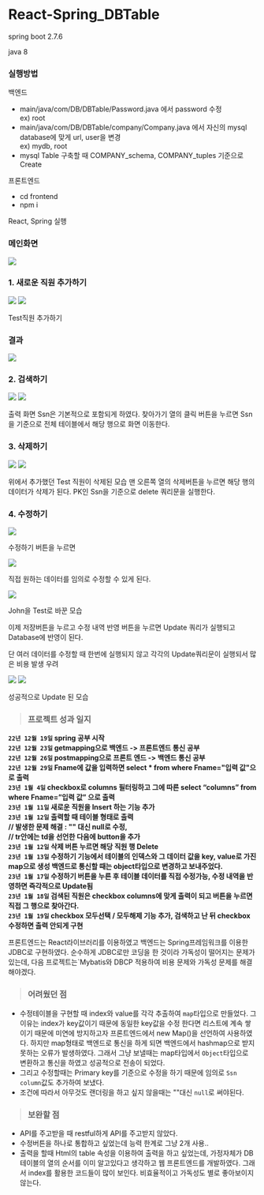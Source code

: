 # React-Spring_DBTable

spring boot 2.7.6

java 8

### 실행방법
백엔드
- main/java/com/DB/DBTable/Password.java 에서 password 수정  
  ex) root
- main/java/com/DB/DBTable/company/Company.java 에서 자신의 mysql database에 맞게 url, user을 변경    
  ex) mydb, root
- mysql Table 구축할 때 COMPANY_schema, COMPANY_tuples 기준으로 Create

프론트엔드
- cd frontend
- npm i

React, Spring 실행

### 메인화면
<img src="https://velog.velcdn.com/images/opop8834/post/7b587e85-cea0-41d7-9f5c-854aa6638985/image.png">


### 1. 새로운 직원 추가하기
<img src="https://velog.velcdn.com/images/opop8834/post/a725f2a7-a968-4dae-84fa-e4b476b1fce7/image.png">
<img src ="https://velog.velcdn.com/images/opop8834/post/fd63df0c-97dc-46b0-be28-4dc29b67d985/image.png">

Test직원 추가하기

### 결과
<img src ="https://velog.velcdn.com/images/opop8834/post/e2e85630-6255-4521-b580-cddb659efb4c/image.png">


### 2. 검색하기
<img src ="https://velog.velcdn.com/images/opop8834/post/5534b8b9-9b41-445d-b3f2-6fc050526414/image.png">

<img src ="blob:https://velog.io/76c15271-cb9e-429d-94a3-be96272ad2e9">

출력 화면
Ssn은 기본적으로 포함되게 하였다.
찾아가기 열의 클릭 버튼을 누르면 Ssn을 기준으로 
전체 테이블에서 해당 행으로 화면 이동한다.

### 3. 삭제하기
<img src ="https://velog.velcdn.com/images/opop8834/post/7e196aaf-d293-47ae-abc4-07bf9be76230/image.png">
<img src ="https://velog.velcdn.com/images/opop8834/post/485d244f-dc34-41b0-9936-e2d6c8ffce4e/image.png">

위에서 추가했던 Test 직원이 삭제된 모습
맨 오른쪽 열의 삭제버튼을 누르면 해당 행의 데이터가 삭제가 된다.
PK인 Ssn을 기준으로 delete 쿼리문을 실행한다.

### 4. 수정하기
<img src ="https://velog.velcdn.com/images/opop8834/post/aac5748d-b00a-456b-adfd-943711a6e76b/image.png">

수정하기 버튼을 누르면

<img src ="https://velog.velcdn.com/images/opop8834/post/da3092b0-b3ff-4790-8148-f551839bc690/image.png">

직접 원하는 데이터를 임의로 수정할 수 있게 된다.

<img src ="https://velog.velcdn.com/images/opop8834/post/01adaffa-398d-47f4-a111-ffc5487baade/image.png">

John을 Test로 바꾼 모습

이제 저장버튼을 누르고 수정 내역 반영 버튼을 누르면 Update 쿼리가 실행되고 Database에 반영이 된다.

단 여러 데이터를 수정할 때 한번에 실행되지 않고 각각의 Update쿼리문이 실행되서 많은 비용 발생 우려

<img src ="https://velog.velcdn.com/images/opop8834/post/49aba13e-a671-4c6c-b05e-5c56eb0010dd/image.png">

<img src ="https://velog.velcdn.com/images/opop8834/post/8b3a99bd-631b-4b90-9ce2-402e85c6c4a5/image.png">

성공적으로 Update 된 모습

> ###  프로젝트 성과 일지
**`22년 12월 19일` spring 공부 시작<br>
`22년 12월 23일` getmapping으로 백엔드 -> 프론트엔드 통신 공부<br>
`22년 12월 26일` postmapping으로 프론트 엔드 -> 백엔드 통신 공부<br>
`22년 12월 29일` Fname에 값을 입력하면 select * from where Fname="입력 값"으로 출력<br>
`23년 1월 4일`  checkbox로 columns 필터링하고 그에 따른 select “columns” from where Fname=”입력 값” 으로 출력<br>
`23년 1월 11일` 새로운 직원을 Insert 하는 기능 추가<br>
`23년 1월 12일` 출력할 때 테이블 형태로 출력 <br>
// 발생한 문제 해결 : "" 대신 null로 수정, <br>
// tr안에는 td을 선언한 다음에 button을 추가<br>
`23년 1월 12일` 삭제 버튼 누르면 해당 직원 행 Delete<br>
`23년 1월 13일` 수정하기 기능에서 테이블의 인덱스와 그 데이터 값을 key, value로 가진 map으로 생성 백엔드로 통신할 때는 object타입으로 변경하고 보내주었다.<br>
`23년 1월 17일` 수정하기 버튼을 누른 후 테이블 데이터를 직접 수정가능, 수정 내역을 반영하면 즉각적으로 Update됨<br>
`23년 1월 18일` 검색된 직원은 checkbox columns에 맞게 출력이 되고 버튼을 누르면 직접 그 행으로 찾아간다.<br>
`23년 1월 19일` checkbox 모두선택 / 모두해제 기능 추가, 검색하고 난 뒤 checkbox 수정하면 출력 안되게 구현**

프론트엔드는 React라이브러리를 이용하였고 
백엔드는 Spring프레임워크를 이용한 JDBC로 구현하였다.
순수하게 JDBC로만 코딩을 한 것이라 가독성이 떨어지는 문제가 있는데,
다음 프로젝트는`Mybatis와 DBCP 적용하여 비용 문제와 가독성 문제를 해결 해야겠다.


> ###  어려웠던 점
- 수정테이블을 구현할 때 index와 value를 각각 추출하여 `map`타입으로 만들었다.
그 이유는 index가 key값이기 때문에 동일한 key값을 수정 한다면 리스트에 계속 쌓이기 때문에 미연에 방지하고자 프론트엔드에서 new Map()을 선언하여 사용하였다.
하지만 map형태로 백엔드로 통신을 하게 되면 백엔드에서 hashmap으로 받지 못하는 오류가 발생하였다. 그래서 그냥 보낼때는 map타입에서 `Object`타입으로 변환하고 통신을 하였고 성공적으로 전송이 되었다.
- 그리고 수정할때는 Primary key를 기준으로 수정을 하기 때문에 임의로 `Ssn column`값도 추가하여 보냈다.
- 조건에 따라서 아무것도 랜더링을 하고 싶지 않을때는 ""대신 `null`로 써야된다.

> ### 보완할 점
- API를 주고받을 때 restful하게 API를 주고받지 않았다.
- 수정버튼을 하나로 통합하고 싶었는데 능력 한계로 그냥 2개 사용..
- 출력을 할때 Html의 table 속성을 이용하여 출력을 하고 싶었는데, 가정자체가 DB 테이블의 열의 순서를 이미 알고있다고 생각하고 웹 프론트엔드를 개발하였다. 
그래서 index를 활용한 코드들이 많이 보인다. 
비효율적이고 가독성도 별로 좋아보이지 않는다.

